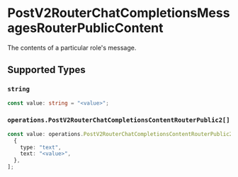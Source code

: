 # PostV2RouterChatCompletionsMessagesRouterPublicContent

The contents of a particular role's message.


## Supported Types

### `string`

```typescript
const value: string = "<value>";
```

### `operations.PostV2RouterChatCompletionsContentRouterPublic2[]`

```typescript
const value: operations.PostV2RouterChatCompletionsContentRouterPublic2[] = [
  {
    type: "text",
    text: "<value>",
  },
];
```


